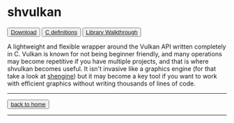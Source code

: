 # shvulkan

<button>[Download](https://github.com/MrSinho/shvulkan.git)</button>
<button>[C definitions](c_definitions)</button>
<button>[Library Walkthrough](library_walkthrough)</button>

A lightweight and flexible wrapper around the Vulkan API written completely in C. Vulkan is known for not being beginner friendly, and many operations may become repetitive if you have multiple projects, and that is where shvulkan becomes useful. It isn't invasive like a graphics engine (for that take a look at [shengine](../shengine/index)) but it may become a key tool if you want to work with efficient graphics without writing thousands of lines of code.

---

<button class="btn">[back to home](../../README)</button>

---